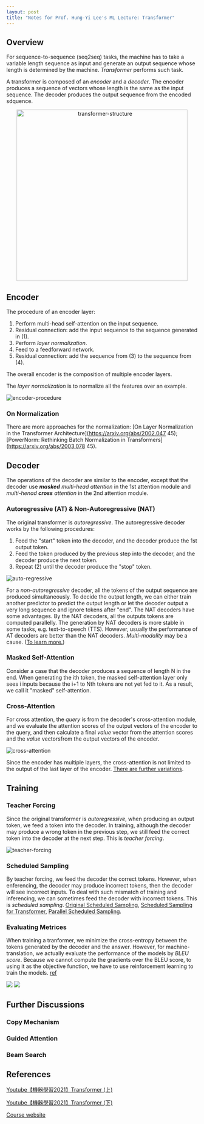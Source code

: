 ```yaml
---
layout: post
title: "Notes for Prof. Hung-Yi Lee's ML Lecture: Transformer"
---
```


## Overview

For sequence-to-sequence (seq2seq) tasks, the machine has to take a variable length sequence as input and generate an output sequence whose length is determined by the machine. *Transformer* performs such task.

A transformer is composed of an *encoder* and a *decoder*. The encoder produces a sequence of vectors whose  length is the same as the input sequence. The decoder produces the output sequence from the encoded sdquence.

<p align="center">
    <img src="https://baliuzeger.github.io/sjl/assets/images/HYL_ML_transformer/transformer-structure.png" alt="transformer-structure" style="width:450px;"/>
</p>

## Encoder

The procedure of an encoder layer:
1. Perform multi-head self-attention on the input sequence.
2. Residual connection: add the input sequence to the sequence generated in (1).
3. Perform *layer normalization*.
4. Feed to a feedforward network.
5. Residual connection: add the sequence from (3) to the sequence from (4).

The overall encoder is the composition of multiple encoder layers.

The *layer normalization* is to normalize all the features over an example.

![encoder-procedure](https://baliuzeger.github.io/sjl/assets/images/HYL_ML_transformer/encoder-procedure.png)

### On Normalization

There are more approaches for the normalization: [On Layer Normalization in the Transformer Architecture](https://arxiv.org/abs/2002.047 45); [PowerNorm: Rethinking Batch Normalization in Transformers](https://arxiv.org/abs/2003.078 45).

## Decoder

The operations of the decoder are similar to the encoder, except that the decoder use ***masked*** *multi-head attention* in the 1st attention module and *multi-henad* ***cross*** *attention* in the 2nd attention module.

### Autoregressive (AT) & Non-Autoregressive (NAT)

The original transformer is *autoregressive*. The autoregressive decoder works by the following procedures:

1. Feed the "start" token into the decoder, and the decoder produce the 1st output token.
2. Feed the token produced by the previous step into the decoder, and the decoder produce the next token.
3. Repeat (2) until the decoder produce the "stop" token.

![auto-regressive](https://baliuzeger.github.io/sjl/assets/images/HYL_ML_transformer/auto-regressive.png)

For a *non-autoregressive* decoder, all the tokens of the output sequence are produced simultaneously. To decide the output length, we can either train another predictor to predict the output length or let the decoder output a very long sequence and ignore tokens after "end". The NAT decoders have some advantages. By the NAT decoders, all the outputs tokens are computed parallelly. The generation by NAT decoders is more stable in some tasks, e.g. text-to-speech (TTS). However, usually the performance of AT decoders are better than the NAT decoders. *Multi-modality* may be a cause. ([To learn more.](https://youtu.be/jvyKmU4OM3c))

### Masked Self-Attention

Consider a case that the decoder produces a sequence of length N in the end. When generating the ith token, the masked self-attention layer only sees i inputs because the i+1 to Nth tokens are not yet fed to it. As a result, we call it "masked" self-attention.

### Cross-Attention

For cross attention, the *query* is from the decoder's cross-attention module, and we evaluate the attention scores of the output vectors of the encoder to the query, and then calculate a final *value* vector from the attention scores and the *value* vectorsfrom the output vectors of the encoder.

![cross-attention](https://baliuzeger.github.io/sjl/assets/images/HYL_ML_transformer/cross-attention.png)

Since the encoder has multiple layers, the cross-attention is not limited to the output of the last layer of the encoder. [There are further variations](https://arxiv.org/abs/2005.08081).

## Training

### Teacher Forcing

Since the original transformer is *autoregressive*, when producing an output token, we feed a token into the decoder. In training, although the decoder may produce a wrong token in the previous step, we still feed the correct token into the decoder at the next step. This is *teacher forcing*.

![teacher-forcing](https://baliuzeger.github.io/sjl/assets/images/HYL_ML_transformer/teacher-forcing.png)

### Scheduled Sampling

By teacher forcing, we feed the decoder the correct tokens. However, when enferencing, the decoder may produce incorrect tokens, then the decoder will see incorrect inputs. To deal with such mismatch of training and inferencing, we can sometimes feed the decoder with incorrect tokens. This is *scheduled sampling*. [Original Scheduled Sampling](https://arxiv.org/abs/1506.03099), [Scheduled Sampling for Transformer](https://arxiv.org/abs/1906.07651), [Parallel Scheduled Sampling](https://arxiv.org/abs/1906.04331).

### Evaluating Metrices

When training a tranformer, we minimize the cross-entropy between the tokens generated by the decoder and the answer. However, for machine-translation, we actually evaluate the performance of the models by *BLEU score*. Because we cannot compute the gradients over the BLEU score, to using it as the objective function, we have to use reinforcement learning to train the models. [ref](https://arxiv.org/abs/1511.06732)

![](https://baliuzeger.github.io/sjl/assets/images/HYL_ML_transformer/.png)
![](https://baliuzeger.github.io/sjl/assets/images/HYL_ML_transformer/.png)

## Further Discussions

### Copy Mechanism

### Guided Attention

### Beam Search


## References

[Youtube【機器學習2021】Transformer (上)](https://youtu.be/n9TlOhRjYoc)

[Youtube【機器學習2021】Transformer (下)](https://youtu.be/N6aRv06iv2g)

[Course website](http://speech.ee.ntu.edu.tw/~tlkagk/courses_ML17_2.html)
